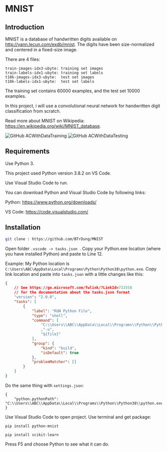# MNIST

## Introduction
MNIST is a database of handwritten digits available on http://yann.lecun.com/exdb/mnist. The digits have been size-normalized and centered in a fixed-size image.

There are 4 files:
```
train-images-idx3-ubyte: training set images
train-labels-idx1-ubyte: training set labels
t10k-images-idx3-ubyte:  test set images
t10k-labels-idx1-ubyte:  test set labels
```
The training set contains 60000 examples, and the test set 10000 examples.

In this project, i will use a convolutional neural network for handwritten digit classification from scratch.

Read more about MNIST on Wikipedia: https://en.wikipedia.org/wiki/MNIST_database.

![GitHub ACWithDataTraining](https://img.shields.io/badge/accuracy-99.65%25-blue)
![GitHub ACWithDataTesting](https://img.shields.io/badge/accuracy-98.71%25-blue)

## Requirements

Use Python 3. 

This project used Python version 3.8.2 on VS Code.

Use Visual Studio Code to run. 

You can download Python and Visual Studio Code by following links: 

Python: https://www.python.org/downloads/

VS Code: https://code.visualstudio.com/

## Installation

```bash
git clone : https://github.com/BTrDung/MNIST
```
Open folder ```.vscode -> tasks.json ```. 
Copy your Python.exe location (where you have installed Python) and paste to Line 12.

Example: My Python location is ```C:\Users\ABC\AppData\Local\Programs\Python\Python38\python.exe```. Copy link location and paste into
```tasks.json``` with a little changes like this:
```json
{
    // See https://go.microsoft.com/fwlink/?LinkId=733558
    // for the documentation about the tasks.json format
    "version": "2.0.0",
    "tasks": [
        {
            "label": "RUN Python File",
            "type": "shell",
            "command": [
                "C:\\Users\\ABC\\AppData\\Local\\Programs\\Python\\Python38-32\\python.exe"
                ,"-u",
                "${file}"
            ],
            "group": {
                "kind": "build",
                "isDefault": true
            },
            "problemMatcher": []
        }
    ]
}
```

Do the same thing with ```settings.json```: 
```
{
    "python.pythonPath": "C:\\Users\\ABC\\AppData\\Local\\Programs\\Python\\Python38\\python.exe"
}
```

Use Visual Studio Code to open project. Use terminal and get package: 
```
pip install python-mnist
```

```
pip install scikit-learn
```

Press F5 and choose Python to see what it can do. 
